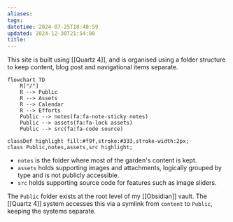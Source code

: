 ```yaml
---
aliases: 
tags: 
datetime: 2024-07-25T18:40:59
updated: 2024-12-30T21:54:00
title:
---
```

This site is built using [[Quartz 4]], and is organised using a folder structure to keep content, blog post and navigational items separate.

```mermaid
flowchart TD
    R["/"]
    R --> Public
    R --> Assets
    R --> Calendar
    R --> Efforts
    Public --> notes(fa:fa-note-sticky notes)
    Public --> assets(fa:fa-lock assets)
    Public --> src(fa:fa-code source)

classDef highlight fill:#f9f,stroke:#333,stroke-width:2px;
class Public,notes,assets,src highlight;
```
- `notes` is the folder where most of the garden's content is kept.
- `assets` holds supporting images and attachments, logically grouped by type and is not publicly accessible.
- `src` holds supporting source code for features such as image sliders.

The `Public` folder exists at the root level of my [[Obsidian]] vault. The [[Quartz 4]] system accesses this via a symlink from `content` to `Public`, keeping the systems separate.
